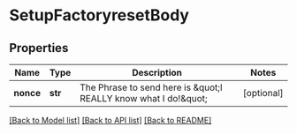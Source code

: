 # SetupFactoryresetBody

## Properties
Name | Type | Description | Notes
------------ | ------------- | ------------- | -------------
**nonce** | **str** | The Phrase to send here is \&quot;I REALLY know what I do!\&quot; | [optional] 

[[Back to Model list]](../README.md#documentation-for-models) [[Back to API list]](../README.md#documentation-for-api-endpoints) [[Back to README]](../README.md)

